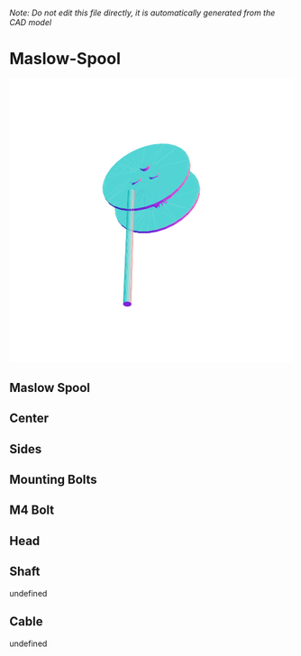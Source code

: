 ###### Note: Do not edit this file directly, it is automatically generated from the CAD model

# Maslow-Spool

![](/project.svg)

## Maslow Spool


## Center


## Sides


## Mounting Bolts


## M4 Bolt


## Head


## Shaft


undefined


## Cable


undefined



